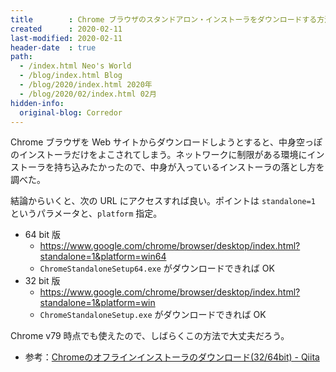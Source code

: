 ```yaml
---
title        : Chrome ブラウザのスタンドアロン・インストーラをダウンロードする方法
created      : 2020-02-11
last-modified: 2020-02-11
header-date  : true
path:
  - /index.html Neo's World
  - /blog/index.html Blog
  - /blog/2020/index.html 2020年
  - /blog/2020/02/index.html 02月
hidden-info:
  original-blog: Corredor
---
```


Chrome ブラウザを Web サイトからダウンロードしようとすると、中身空っぽのインストーラだけをよこされてしまう。ネットワークに制限がある環境にインストーラを持ち込みたかったので、中身が入っているインストーラの落とし方を調べた。

結論からいくと、次の URL にアクセスすれば良い。ポイントは `standalone=1` というパラメータと、`platform` 指定。

- 64 bit 版
  - <https://www.google.com/chrome/browser/desktop/index.html?standalone=1&platform=win64>
  - `ChromeStandaloneSetup64.exe` がダウンロードできれば OK
- 32 bit 版
  - <https://www.google.com/chrome/browser/desktop/index.html?standalone=1&platform=win>
  - `ChromeStandaloneSetup.exe` がダウンロードできれば OK

Chrome v79 時点でも使えたので、しばらくこの方法で大丈夫だろう。

- 参考：[Chromeのオフラインインストーラのダウンロード(32/64bit) - Qiita](https://qiita.com/kota344/items/278e9f28e8ff52289157)
